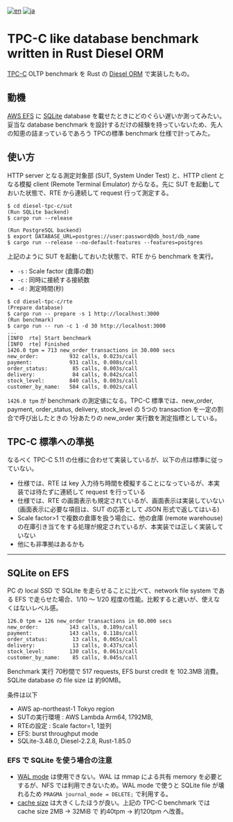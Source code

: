 [![en](https://img.shields.io/badge/lang-en-blue.svg)](README.md)
[![ja](https://img.shields.io/badge/lang-ja-green.svg)](README.ja.md)

# TPC-C like database benchmark written in Rust Diesel ORM

[TPC-C](https://www.tpc.org/tpcc/) OLTP benchmark を Rust の [Diesel ORM](https://diesel.rs/) で実装したもの。

## 動機

[AWS EFS](https://aws.amazon.com/efs/) に [SQLite](https://www.sqlite.org/) database を載せたときにどのぐらい遅いか測ってみたい。妥当な database benchmark を設計するだけの経験を持っていないため、先人の知恵の詰まっているであろう TPCの標準 benchmark 仕様で計ってみた。

## 使い方

HTTP server となる測定対象部 (SUT, System Under Test) と、HTTP client となる模擬 client (Remote Terminal Emulator) からなる。先に SUT を起動しておいた状態で、RTE から連続して request 行って測定する。

```console
$ cd diesel-tpc-c/sut
(Run SQLite backend)
$ cargo run --release

(Run PostgreSQL backend)
$ export DATABASE_URL=postgres://user:password@db_host/db_name
$ cargo run --release --no-default-features --features=postgres
```

上記のように SUT を起動しておいた状態で、RTE から benchmark を実行。

- `-s` : Scale factor (倉庫の数)
- `-c` : 同時に接続する接続数
- `-d` : 測定時間(秒)

```console
$ cd diesel-tpc-c/rte
(Prepare database)
$ cargo run -- prepare -s 1 http://localhost:3000
(Run benchmark)
$ cargo run -- run -c 1 -d 30 http://localhost:3000
...
[INFO  rte] Start benchmark
[INFO  rte] Finished
1426.0 tpm = 713 new_order transactions in 30.000 secs
new_order:          932 calls, 0.023s/call
payment:            931 calls, 0.008s/call
order_status:        85 calls, 0.003s/call
delivery:            84 calls, 0.042s/call
stock_level:        840 calls, 0.003s/call
customer_by_name:   584 calls, 0.002s/call
```

`1426.0 tpm` が benchmark の測定値になる。TPC-C 標準では、new_order, payment, order_status, delivery, stock_level の 5つの transaction を一定の割合で呼び出したときの 1分あたりの new_order 実行数を測定指標としている。

## TPC-C 標準への準拠

なるべく TPC-C 5.11 の仕様に合わせて実装しているが、以下の点は標準に従っていない。

- 仕様では、RTE は key 入力待ち時間を模擬することになっているが、本実装では待たずに連続して request を行っている
- 仕様では、RTE の画面表示も規定されているが、画面表示は実装していない (画面表示に必要な項目は、SUT の応答として JSON 形式で返してはいる)
- Scale factor>1 で複数の倉庫を扱う場合に、他の倉庫 (remote warehouse) の在庫引き当てをする処理が規定されているが、本実装では正しく実装していない
- 他にも非準拠はあるかも

----

## SQLite on EFS

PC の local SSD で SQLite を走らせることに比べて、network file system である EFS で走らせた場合、1/10 ～ 1/20 程度の性能。比較すると遅いが、使えなくはないレベル感。

```
126.0 tpm = 126 new_order transactions in 60.000 secs
new_order:          143 calls, 0.189s/call
payment:            143 calls, 0.118s/call
order_status:        13 calls, 0.065s/call
delivery:            13 calls, 0.437s/call
stock_level:        130 calls, 0.061s/call
customer_by_name:    85 calls, 0.045s/call
```

Benchmark 実行 70秒間で 517 requests, EFS burst credit を 102.3MB 消費。SQLite database の file size は 約90MB。

条件は以下

- AWS ap-northeast-1 Tokyo region
- SUTの実行環境 : AWS Lambda Arm64, 1792MB, 
- RTEの設定 : Scale factor=1, 1並列
- EFS: burst throughput mode
- SQLite-3.48.0, Diesel-2.2.8, Rust-1.85.0

### EFS で SQLite を使う場合の注意

- [WAL mode](https://www.sqlite.org/wal.html) は使用できない。WAL は mmap による共有 memory を必要とするが、NFS では利用できないため。WAL mode で使うと SQLite file が壊れるため `PRAGMA journal_mode = DELETE;` で利用する。
- [cache size](https://www.sqlite.org/pragma.html#pragma_cache_size) は大きくしたほうが良い。上記の TPC-C benchmark では cache size 2MB -> 32MiB で 約40tpm -> 約120tpm へ改善。